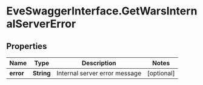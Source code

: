 # EveSwaggerInterface.GetWarsInternalServerError

## Properties
Name | Type | Description | Notes
------------ | ------------- | ------------- | -------------
**error** | **String** | Internal server error message | [optional] 


